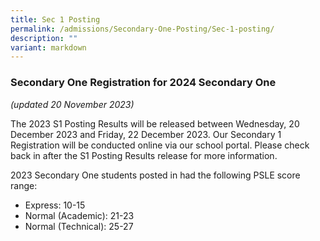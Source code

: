 ```yaml
---
title: Sec 1 Posting
permalink: /admissions/Secondary-One-Posting/Sec-1-posting/
description: ""
variant: markdown
---
```

### Secondary One Registration for 2024 Secondary One
*(updated 20 November 2023)*

The 2023 S1 Posting Results will be released between Wednesday, 20 December 2023 and Friday, 22 December 2023. Our Secondary 1 Registration will be conducted online via our school portal. Please check back in after the S1 Posting Results release for more information.  

2023 Secondary One students posted in had the following PSLE score range:
* Express: 10-15
* Normal (Academic): 21-23
* Normal (Technical): 25-27